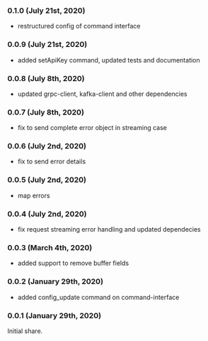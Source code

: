### 0.1.0 (July 21st, 2020)

- restructured config of command interface

### 0.0.9 (July 21st, 2020)

- added setApiKey command, updated tests and documentation

### 0.0.8 (July 8th, 2020)

- updated grpc-client, kafka-client and other dependencies

### 0.0.7 (July 8th, 2020)

- fix to send complete error object in streaming case

### 0.0.6 (July 2nd, 2020)

- fix to send error details

### 0.0.5 (July 2nd, 2020)

- map errors

### 0.0.4 (July 2nd, 2020)

- fix request streaming error handling and updated dependecies

### 0.0.3 (March 4th, 2020)

- added support to remove buffer fields

### 0.0.2 (January 29th, 2020)

- added config_update command on command-interface

### 0.0.1 (January 29th, 2020)

Initial share.